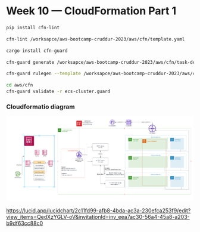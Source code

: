 # Week 10 — CloudFormation Part 1

```sh
pip install cfn-lint
```

```sh
cfn-lint /worksapce/aws-bootcamp-cruddur-2023/aws/cfn/template.yaml
```

```sh
cargo install cfn-guard
```

```sh
cfn-guard generate /worksapce/aws-bootcamp-cruddur-2023/aws/cfn/task-definition.guard -o /worksapce/aws-bootcamp-cruddur-2023/aws/cfn/task-definition.ruleset
```

```sh
cfn-guard rulegen --template /worksapce/aws-bootcamp-cruddur-2023/aws/cfn/template.yaml
```

```sh
cd aws/cfn
cfn-guard validate -r ecs-cluster.guard 
```

### Cloudformatio diagram

![image](assets/week10_cloudformation_1.png)

https://lucid.app/lucidchart/2c11fd99-afb8-4bda-ac3a-230efca253f9/edit?view_items=QedXzYGLV-oV&invitationId=inv_eea7ac30-56a4-45a8-a203-b9df63cc88c0
